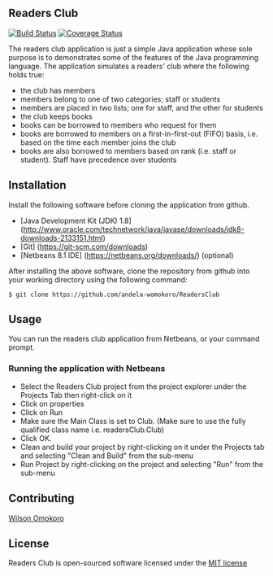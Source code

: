 ## Readers Club

[![Build Status](https://travis-ci.org/andela-womokoro/ReadersClub.svg)](https://travis-ci.org/andela-womokoro/ReadersClub)
[![Coverage Status](https://coveralls.io/repos/github/andela-womokoro/ReadersClub/badge.svg?branch=master)](https://coveralls.io/github/andela-womokoro/ReadersClub?branch=master)

The readers club application is just a simple Java application whose sole purpose is to demonstrates some of the features of the Java programming language. The application simulates a readers' club where the following holds true:

- the club has members
- members belong to one of two categories; staff or students
- members are placed in two lists; one for staff, and the other for students
- the club keeps books
- books can be borrowed to members who request for them
- books are borrowed to members on a first-in-first-out (FIFO) basis, i.e. based on the time each member joins the club
- books are also borrowed to members based on rank (i.e. staff or student). Staff have precedence over students

## Installation

Install the following software before cloning the application from github.

- [Java Development Kit (JDK) 1.8] (http://www.oracle.com/technetwork/java/javase/downloads/jdk8-downloads-2133151.html)
- [Git] (https://git-scm.com/downloads)
- [Netbeans 8.1 IDE] (https://netbeans.org/downloads/) (optional)

After installing the above software, clone the repository from github into your working directory using the following command:

```
$ git clone https://github.com/andela-womokoro/ReadersClub
`````

## Usage

You can run the readers club application from Netbeans, or your command prompt.

### Running the application with Netbeans

- Select the Readers Club project from the project explorer under the Projects Tab then right-click on it
- Click on properties
- Click on Run
- Make sure the Main Class is set to Club. (Make sure to use the fully qualified class name i.e. readersClub.Club)
- Click OK.
- Clean and build your project by right-clicking on it under the Projects tab and selecting "Clean and Build" from the sub-menu 
- Run Project by right-clicking on the project and selecting "Run" from the sub-menu

## Contributing

[Wilson Omokoro](https://github.com/andela-womokoro)

## License

Readers Club is open-sourced software licensed under the [MIT license](http://opensource.org/licenses/MIT)
